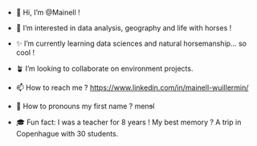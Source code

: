 - 🎀 Hi, I’m @Mainell !

- 💞 I’m interested in data analysis, geography and life with horses !
- ✨ I’m currently learning data sciences and natural horsemanship... so cool !
- 🪴 I’m looking to collaborate on environment projects.

- 📫 How to reach me ? https://www.linkedin.com/in/mainell-wuillermin/
- 🐺 How to pronouns my first name ? menɘl
- 🎓 Fun fact: I was a teacher for 8 years ! My best memory ? A trip in Copenhague with 30 students.

<!---
Mainell/Mainell is a ✨ special ✨ repository because its `README.md` (this file) appears on your GitHub profile.
You can click the Preview link to take a look at your changes.
--->
